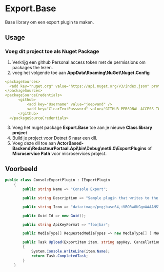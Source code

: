 # Export.Base

Base library om een export plugin te maken.

## Usage
### Voeg dit project toe als Nuget Package
1. Verkrijg een github Personal access token met de permissions om packages the lezen.
2. voeg het volgende toe aan __AppData\Roaming\NuGet\Nuget.Config__
  ```yaml
<packageSources>
    <add key="nuget.org" value="https://api.nuget.org/v3/index.json" protocolVersion="3" />
</packageSources>
<packageSourceCredentials>
        <github>
            <add key="Username" value="joepvand" />
            <add key="ClearTextPassword" value="GITHUB PERSONAL ACCESS TOKEN" />
        </github>
    </packageSourceCredentials>
 ```
3. Voeg het nuget package __Export.Base__ toe aan je nieuwe __Class library project__
4. Build je project voor Dotnet 6 naar een dll.
5. Voeg deze dll toe aan __ActorBased-Backend\RedacteurPortaal.Api\bin\Debug\net6.0\ExportPlugins__ of __Microservice Path__ voor microservices project.

## Voorbeeld
```csharp
public class ConsoleExportPlugin : IExportPlugin
    {
        public string Name => "Console Export";

        public string Description => "Sample plugin that writes to the console.";

        public string Icon => "data:image/png;base64,iVBORw0KGgoAAAANS";

        public Guid Id => new Guid();

        public string ApiKeyFormat => "foo|bar";

        public MediaType[] RequestedMediaTypes => new MediaType[] { MediaType.Text };

        public Task Upload(ExportItem item, string apyKey, CancellationToken cancellationToken = default)
        {
            System.Console.WriteLine(item.Name);
            return Task.CompletedTask;
        }
    }
```
